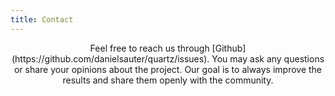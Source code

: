 ```yaml
---
title: Contact
---
```

<p style="text-align: center;">
Feel free to reach us through [Github](https://github.com/danielsauter/quartz/issues).
You may ask any questions or share your opinions about the project. 
Our goal is to always improve the results and share them openly with the community.



</p>